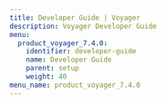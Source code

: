 ```yaml
---
title: Developer Guide | Voyager
description: Voyager Developer Guide
menu:
  product_voyager_7.4.0:
    identifier: developer-guide
    name: Developer Guide
    parent: setup
    weight: 40
menu_name: product_voyager_7.4.0
---
```

